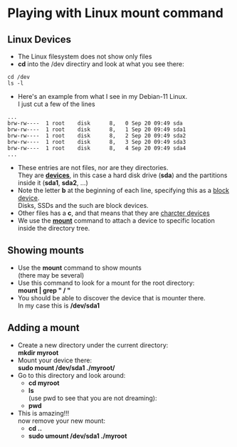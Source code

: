 # Playing with Linux mount command

## Linux Devices

- The Linux filesystem does not show only files
- **cd** into the /dev directiry and look at what you see there:
```
cd /dev
ls -l
```
- Here's an example from what I see in my Debian-11 Linux.  
I just cut a few of the lines
```
...
brw-rw----  1 root    disk      8,   0 Sep 20 09:49 sda
brw-rw----  1 root    disk      8,   1 Sep 20 09:49 sda1
brw-rw----  1 root    disk      8,   2 Sep 20 09:49 sda2
brw-rw----  1 root    disk      8,   3 Sep 20 09:49 sda3
brw-rw----  1 root    disk      8,   4 Sep 20 09:49 sda4
...
```
- These entries are not files, nor are they directories.  
They are [**devices**](https://en.wikipedia.org/wiki/Device_file), in this case a hard disk drive (**sda**) and the partitions inside it (**sda1**, **sda2**, ...)
- Note the letter **b** at the beginning of each line, specifying this as a [block device](https://en.wikipedia.org/wiki/Device_file#Block_devices).  
Disks, SSDs and the such are block devices.
- Other files has a **c**, and that means that they are [charcter devices](https://en.wikipedia.org/wiki/Device_file#Character_devices)
- We use the [**mount**](https://man7.org/linux/man-pages/man8/mount.8.html) command to attach a device to specific location inside the  directory tree.

## Showing mounts

- Use the **mount** command to show mounts  
(there may be several)
- Use this command to look for a mount for the root directory:  
**mount | grep " / "**
- You should be able to discover the device that is mounter there.  
In my case this is **/dev/sda1**

## Adding a mount

- Create a new directory under the current directory:  
**mkdir myroot**
- Mount your device there:  
**sudo mount /dev/sda1 ./myroot/**
- Go to this directory and look around:  
  - **cd myroot**
  - **ls**  
  (use pwd to see that you are not dreaming):  
  - **pwd**
- This is amazing!!!  
now remove your new mount:
  - **cd ..**
  - **sudo umount /dev/sda1 ./myroot**
